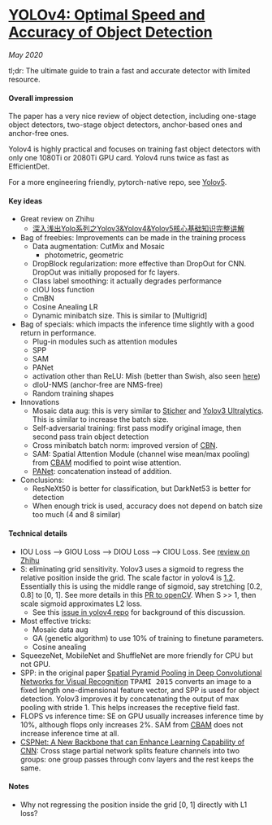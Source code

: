 # [YOLOv4: Optimal Speed and Accuracy of Object Detection](https://arxiv.org/abs/2004.10934)

_May 2020_

tl;dr: The ultimate guide to train a fast and accurate detector with limited resource. 

#### Overall impression
The paper has a very nice review of object detection, including one-stage object detectors, two-stage object detectors, anchor-based ones and anchor-free ones. 

Yolov4 is highly practical and focuses on training fast object detectors with only one 1080Ti or 2080Ti GPU card. Yolov4 runs twice as fast as EfficientDet.

For a more engineering friendly, pytorch-native repo, see [Yolov5](yolov5.md).

#### Key ideas
- Great review on Zhihu
	- [深入浅出Yolo系列之Yolov3&Yolov4&Yolov5核心基础知识完整讲解](https://zhuanlan.zhihu.com/p/143747206)
- Bag of freebies: Improvements can be made in the training process 
	- Data augmentation: CutMix and Mosaic
		- photometric, geometric
	- DropBlock regularization: more effective than DropOut for CNN. DropOut was initially proposed for fc layers.
	- Class label smoothing: it actually degrades performance 
	- cIOU loss function
	- CmBN
	- Cosine Anealing LR
	- Dynamic minibatch size. This is similar to [Multigrid]
- Bag of specials: which impacts the inference time slightly with a good return in performance.
	- Plug-in modules such as attention modules
	- SPP
	- SAM
	- PANet
	- activation other than ReLU: Mish (better than Swish, also seen [here](https://krutikabapat.github.io/Swish-Vs-Mish-Latest-Activation-Functions/))
	- dIoU-NMS (anchor-free are NMS-free)
	- Random training shapes
- Innovations
	- Mosaic data aug: this is very similar to [Sticher](sticher.md) and [Yolov3 Ultralytics](https://github.com/ultralytics/yolov3). This is similar to increase the batch size.
	- Self-adversarial training: first pass modify original image, then second pass train object detection
	- Cross minibatch batch norm: improved version of [CBN](cbn.md).
	- SAM: Spatial Attention Module (channel wise mean/max pooling) from [CBAM](cbam.md) modified to point wise attention.
	- [PANet](panet.md): concatenation instead of addition.
- Conclusions:
	- ResNeXt50 is better for classification, but DarkNet53 is better for detection
	- When enough trick is used, accuracy does not depend on batch size too much (4 and 8 similar)

#### Technical details
- IOU Loss --> GIOU Loss --> DIOU Loss --> CIOU Loss. See [review on Zhihu](https://zhuanlan.zhihu.com/p/143747206)
- S: eliminating grid sensitivity. Yolov3 uses a sigmoid to regress the relative position inside the grid. The scale factor in yolov4 is [1.2](https://github.com/AlexeyAB/darknet/blob/master/cfg/yolov4.cfg#L973). Essentially this is using the middle range of sigmoid, say stretching [0.2, 0.8] to [0, 1]. See more details in this [PR to openCV](https://github.com/opencv/opencv/issues/17148). When S >> 1, then scale sigmoid approximates L2 loss.
	- See this [issue in yolov4 repo](https://github.com/AlexeyAB/darknet/issues/3293) for background of this discussion.
- Most effective tricks:
	- Mosaic data aug
	- GA (genetic algorithm) to use 10% of training to finetune parameters.
	- Cosine anealing
- SqueezeNet, MobileNet and ShuffleNet are more friendly for CPU but not GPU.
- SPP: in the original paper [Spatial Pyramid Pooling in Deep Convolutional Networks for Visual Recognition](https://arxiv.org/abs/1406.4729) <kbd>TPAMI 2015</kbd> converts an image to a fixed length one-dimensional feature vector, and SPP is used for object detection. Yolov3 improves it by concatenating the output of max pooling with stride 1. This helps increases the receptive field fast. 
- FLOPS vs inference time: SE on GPU usually increases inference time by 10%, although flops only increases 2%. SAM from [CBAM](cbam.md) does not increase inference time at all.
- [CSPNet: A New Backbone that can Enhance Learning Capability of CNN](https://arxiv.org/abs/1911.11929): Cross stage partial network splits feature channels into two groups: one group passes through conv layers and the rest keeps the same. 

#### Notes
- Why not regressing the position inside the grid [0, 1] directly with L1 loss?

